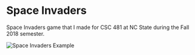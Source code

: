 # Space Invaders
Space Invaders game that I made for CSC 481 at NC State during the Fall 2018 semester.

![Space Invaders Example](https://docs.google.com/uc?id=1iKcNI0LAYV0GY4Ku-PUvg9bmqoxYWXoc)
